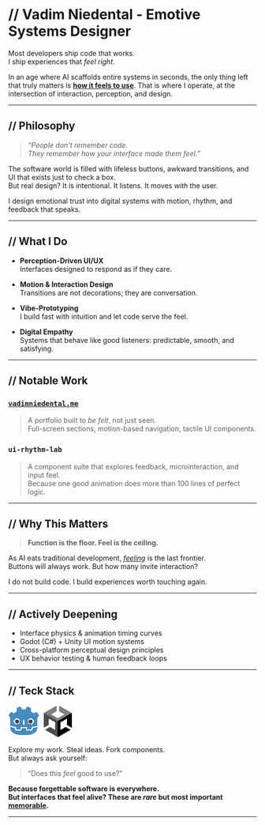 # // Vadim Niedental - Emotive Systems Designer

Most developers ship code that works.  
I ship experiences that *feel right*.

In an age where AI scaffolds entire systems in seconds, the only thing left that truly matters is <ins>**how it feels to use**</ins>. That is where I operate, at the intersection of interaction, perception, and design.

---

## // Philosophy

> *“People don't remember code.  
> They remember how your interface made them feel.”*

The software world is filled with lifeless buttons, awkward transitions, and UI that exists just to check a box.  
But real design?
It is intentional. It listens. It moves *with* the user.

I design emotional trust into digital systems with motion, rhythm, and feedback that speaks.

---

## // What I Do

- **Perception-Driven UI/UX**  
  Interfaces designed to respond as if they care.

- **Motion & Interaction Design**  
  Transitions are not decorations; they are conversation.

- **Vibe-Prototyping**  
  I build fast with intuition and let code serve the feel.

- **Digital Empathy**  
  Systems that behave like good listeners: predictable, smooth, and satisfying.

---

## // Notable Work

### [`vadimniedental.me`](https://vadimniedental.me)  
> A portfolio built to *be felt*, not just seen.  
> Full-screen sections, motion-based navigation, tactile UI components.

### `ui-rhythm-lab`  
> A component suite that explores feedback, microinteraction, and input feel.  
> Because one good animation does more than 100 lines of perfect logic.

---

## // Why This Matters

> **Function is the floor.
> Feel is the ceiling.**

As AI eats traditional development, <ins>*feeling*</ins> is the last frontier.  
Buttons will always work. But how many invite interaction?

I do not build code.
I build experiences worth touching again.

---

## // Actively Deepening

- Interface physics & animation timing curves  
- Godot (C#) + Unity UI motion systems  
- Cross-platform perceptual design principles  
- UX behavior testing & human feedback loops

---

## // Teck Stack

![Godot](images/godot_icon.png)
![Unity](images/unity_icon.png)

Explore my work.
Steal ideas.
Fork components.  
But always ask yourself:  
> “Does this *feel* good to use?”

**Because forgettable software is everywhere.  
But interfaces that feel alive?
These are *rare* but most important <ins>memorable</ins>.**

---
